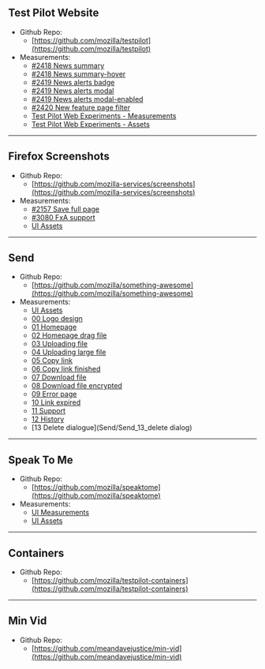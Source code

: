 ## Test Pilot Website
* Github Repo: 
    * [https://github.com/mozilla/testpilot](https://github.com/mozilla/testpilot)
* Measurements:
    * [#2418 News summary](Test_Pilot_Website/2418_News_summary)
    * [#2418 News summary-hover](Test_Pilot_Website/2418_News_summary_hover)
    * [#2419 News alerts badge](Test_Pilot_Website/2419_News_alerts_Badge)
    * [#2419 News alerts modal](Test_Pilot_Website/2419_News_alerts_Modal)
    * [#2419 News alerts modal-enabled](Test_Pilot_Website/2419_News_alerts_Modal_Enabled)
    * [#2420 New feature page filter](Test_Pilot_Website/2420_New_feature_page_filter)
    * [Test Pilot Web Experiments - Measurements](Test_Pilot_Website/01_Measurements/Web_experiments.png)
    * [Test Pilot Web Experiments - Assets](https://github.com/mozilla/testpilot-assets/tree/master/Test_Pilot_Website/00_Assets)


---
## Firefox Screenshots
* Github Repo: 
    * [https://github.com/mozilla-services/screenshots](https://github.com/mozilla-services/screenshots)
* Measurements:
    * [#2157 Save full page](Firefox_Screenshots/Save%20fullpage)
    * [#3080 FxA support](Firefox_Screenshots/FxA_Integration)
    * [UI Assets](https://github.com/mozilla/testpilot-assets/tree/master/Firefox_Screenshots/00_Assets)

---
## Send 
* Github Repo: 
    * [https://github.com/mozilla/something-awesome](https://github.com/mozilla/something-awesome)
* Measurements:
    * [UI Assets](https://github.com/mozilla/testpilot-assets/tree/master/Send/00_Assets)
    * [00 Logo design](Send/Send_logo_design)
    * [01 Homepage](Send/Send_01_homepage)
    * [02 Homepage drag file](Send/Send_02_homepage_drag_file)
    * [03 Uploading file](Send/Send_03_uploading_file)
    * [04 Uploading large file](Send/Send_04_uploading_large_file)
    * [05 Copy link](Send/Send_05_copy_link)
    * [06 Copy link finished](Send/Send_06_copy_link_finished)
    * [07 Download file](Send/Send_07_download_file)
    * [08 Download file encrypted](Send/Send_08_download_file_encrypted)
    * [09 Error page](Send/Send_09_error_page)
    * [10 Link expired](Send/Send_10_link_expired)
    * [11 Support](Send/Send_11_support)
    * [12 History](Send/Send_12_history)
    * [13 Delete dialogue](Send/Send_13_delete dialog)

---
## Speak To Me 
* Github Repo: 
    * [https://github.com/mozilla/speaktome](https://github.com/mozilla/speaktome)
* Measurements:
    * [UI Measurements](Speak_To_Me/01_Measurements)
    * [UI Assets](https://github.com/mozilla/testpilot-assets/tree/master/Speak_To_Me/00_Assets)

---
## Containers
* Github Repo: 
    * [https://github.com/mozilla/testpilot-containers](https://github.com/mozilla/testpilot-containers)

---
## Min Vid 
* Github Repo: 
    * [https://github.com/meandavejustice/min-vid](https://github.com/meandavejustice/min-vid)


